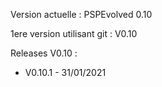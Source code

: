 Version actuelle : PSPEvolved 0.10

1ere version utilisant git : V0.10

Releases V0.10 :
- V0.10.1 - 31/01/2021